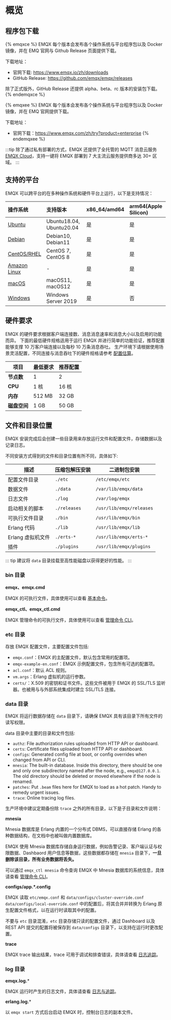 # 概览

## 程序包下载

{% emqxce %}
EMQX 每个版本会发布各个操作系统与平台程序包以及 Docker 镜像，并在 EMQ 官网与 Github Release 页面提供下载。

下载地址：

- 官网下载: <https://www.emqx.io/zh/downloads>
- GitHub Release: <https://github.com/emqx/emqx/releases>

除了正式版外，GitHub Release 还提供 alpha、beta、rc 版本的安装包下载。
{% endemqxce %}

{% emqxee %}
EMQX 每个版本会发布各个操作系统与平台程序包以及 Docker 镜像，并在 EMQ 官网提供下载。

下载地址：

- 官网下载：<https://www.emqx.com/zh/try?product=enterprise>
{% endemqxee %}

:::tip
除了通过私有部署的方式，EMQX 还提供了全托管的 MQTT 消息云服务 [EMQX Cloud](https://www.emqx.com/zh/cloud)，支持一键将 EMQX 部署到 7 大主流云服务提供商多达 30+ 区域。
:::

## 支持的平台

EMQX 可以跨平台的在多种操作系统和硬件平台上运行，以下是支持情况：

| 操作系统                                  | 支持版本                 | x86_64/amd64 | arm64(Apple Silicon) |
| :---------------------------------------- | :----------------------- | :----------- | :------------------- |
| [Ubuntu](./install-ubuntu.md)             | Ubuntu18.04, Ubuntu20.04 | 是           | 是                   |
| [Debian](./install-debian.md)             | Debian10, Debian11       | 是           | 是                   |
| [CentOS/RHEL](./install-centos.md)        | CentOS 7, CentOS 8       | 是           | 是                   |
| [Amazon Linux](./install-amazon-linux.md) | -                        | 是           | 是                   |
| [macOS](./install-macOS.md)               | macOS11, macOS12         | 是           | 是                   |
| [Windows](./install-windows.md)           | Windows Server 2019      | 是           | 否                   |

## 硬件要求

EMQX 的硬件要求根据客户端连接数、消息消息速率和消息大小以及启用的功能而异。
下面的最低硬件规格适用于运行 EMQX 并进行简单的功能验证，推荐配置能够支撑 10 万客户端连接以及每秒 10 万条消息吞吐。
生产环境下请根据使用场景灵活配置，不同连接与消息吞吐下的硬件规格请参考 [配置估算](https://www.emqx.com/zh/server-estimate)。

| 项目         | 最低要求 | 推荐配置 |
| ------------ | -------- | -------- |
| **节点数**   | 1        | 2        |
| **CPU**      | 1 核     | 16 核    |
| **内存**     | 512 MB   | 32 GB    |
| **磁盘空间** | 1 GB     | 50 GB    |

## 文件和目录位置

EMQX 安装完成后会创建一些目录用来存放运行文件和配置文件，存储数据以及记录日志。

不同安装方式得到的文件和目录位置有所不同，具体如下:

| 描述              | 压缩包解压安装 | 二进制包安装             |
| ----------------- | -------------- | ------------------------ |
| 配置文件目录      | `./etc`        | `/etc/emqx/etc`          |
| 数据文件          | `./data`       | `/var/lib/emqx/data`     |
| 日志文件          | `./log`        | `/var/log/emqx`          |
| 启动相关的脚本    | `./releases`   | `/usr/lib/emqx/releases` |
| 可执行文件目录    | `./bin`        | `/usr/lib/emqx/bin`      |
| Erlang 代码       | `./lib`        | `/usr/lib/emqx/lib`      |
| Erlang 虚拟机文件 | `./erts-*`     | `/usr/lib/emqx/erts-*`   |
| 插件              | `./plugins`    | `/usr/lib/emqx/plugins`  |

::: tip
建议将 `data` 目录挂载至高性能磁盘以获得更好的性能。
:::

### bin 目录

**emqx、emqx.cmd**

EMQX 的可执行文件，具体使用可以查看 [基本命令](../admin/cli.md)。

**emqx_ctl、emqx_ctl.cmd**

EMQX 管理命令的可执行文件，具体使用可以查看  [管理命令 CLI](../admin/cli.md)。

### etc 目录

存放 EMQX 配置文件，主要配置文件包括:

* `emqx.conf`：EMQX 的主配置文件，默认包含常用的配置项。
* `emqx-example-en.conf`：EMQX 示例配置文件，包含所有可选的配置项。
* `acl.conf`：默认 ACL 规则。
* `vm.args`：Erlang 虚拟机的运行参数。
* `certs/`：X.509 的密钥和证书文件。这些文件被用于 EMQX 的 SSL/TLS 监听器。也被用与与外部系统集成时建立 SSL/TLS 连接。

### data 目录

EMQX 将运行数据存储在 `data` 目录下，请确保 EMQX 具有该目录下所有文件的读写权限。

data 目录中主要的目录和文件包括:

* `authz`: File authorization rules uploaded from HTTP API or dashboard.
* `certs`: Certificate files uploaded from HTTP API or dashboard.
* `configs`: Generated config file at boot, or config overrides when changed from API or CLI.
* `mnesia`: The built-in database. Inside this directory, there should be one and only one subdirectory named
   after the node, e.g., `emqx@127.0.0.1`. The old directory should be deleted or moved elsewhere if the node is renamed.
* `patches`: Put `.beam` files here for EMQX to load as a hot patch. Handy to remedy urgent issues.
* `trace`: Online tracing log files.

生产环境中建议定期备份除 `trace` 之外的所有目录，以下是子目录和文件说明：

**mnesia**

Mnesia 数据库是 Erlang 内置的一个分布式 DBMS，可以直接存储 Erlang 的各种数据结构，在文档中也被叫做内置数据库。

EMQX 使用 Mnesia 数据库存储自身运行数据，例如告警记录、客户端认证与权限数据、Dashbaord 用户信息等数据，这些数据都存储在 `mnesia` 目录下，**一旦删除该目录，所有业务数据将丢失。**

可以通过 `emqx_ctl mnesia` 命令查询 EMQX 中 Mnesia 数据库的系统信息，具体请查看 [管理命令 CLI](../admin/cli.md)。

**configs/app.*.config**

EMQX 读取 `etc/emqx.conf` 和 `data/configs/cluster-override.conf` `data/configs/local-override.conf` 中的配置后，将其合并并转换为 Erlang 原生配置文件格式，以在运行时读取其中的配置。

不要与 `etc` 目录混淆，`etc` 目录存储只读的配置文件，通过 Dashboard 以及 REST API 提交的配置将被保存到 `data/configs` 目录下，以支持在运行时更改配置。

**trace**

EMQX trace 输出结果，trace 可用于调试和排查错误，具体请查看 [日志追踪](../observability/tracer.md)。

### log 目录

**emqx.log.***

EMQX 运行时产生的日志文件，具体请查看 [日志与追踪](../observability/log.md)。

**erlang.log.***

以 `emqx start` 方式后台启动 EMQX 时，控制台日志的副本文件。
